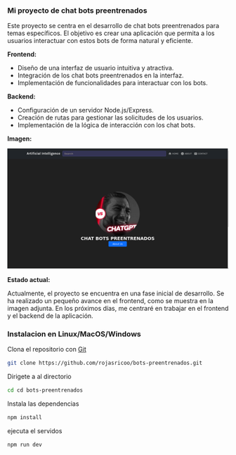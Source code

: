 ### Mi proyecto de chat bots preentrenados

Este proyecto se centra en el desarrollo de chat bots preentrenados para temas específicos. El objetivo es crear una aplicación que permita a los usuarios interactuar con estos bots de forma natural y eficiente.

**Frontend:**

- Diseño de una interfaz de usuario intuitiva y atractiva.
- Integración de los chat bots preentrenados en la interfaz.
- Implementación de funcionalidades para interactuar con los bots.

**Backend:**

- Configuración de un servidor Node.js/Express.
- Creación de rutas para gestionar las solicitudes de los usuarios.
- Implementación de la lógica de interacción con los chat bots.

**Imagen:**

![](docs/portada.png)

**Estado actual:**

Actualmente, el proyecto se encuentra en una fase inicial de desarrollo. Se ha realizado un pequeño avance en el frontend, como se muestra en la imagen adjunta. En los próximos días, me centraré en trabajar en el frontend y el backend de la aplicación.






### Instalacion en Linux/MacOS/Windows

Clona el repositorio con <a href='https://www.git-scm.com/'>Git</a>

```sh
git clone https://github.com/rojasricoo/bots-preentrenados.git
```

Dirigete a al directorio

```sh
cd cd bots-preentrenados
```

Instala las dependencias

```sh
npm install
```

ejecuta el servidos

```sh
npm run dev
```
